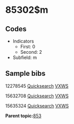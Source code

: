 # 85302$m

## Codes

-   Indicators
    -   First: 0
    -   Second: 2
-   Subfield: m

## Sample bibs

12278545 [Quicksearch](https://search.library.yale.edu/catalog/12278545) [VXWS](http://prodorbis.library.yale.edu:7014/vxws/GetHoldingsService?bibId=12278545)

15632708 [Quicksearch](https://search.library.yale.edu/catalog/15632708) [VXWS](http://prodorbis.library.yale.edu:7014/vxws/GetHoldingsService?bibId=15632708)

15635324 [Quicksearch](https://search.library.yale.edu/catalog/15635324) [VXWS](http://prodorbis.library.yale.edu:7014/vxws/GetHoldingsService?bibId=15635324)

**Parent topic:**[853](../../tags/853/853.md)

